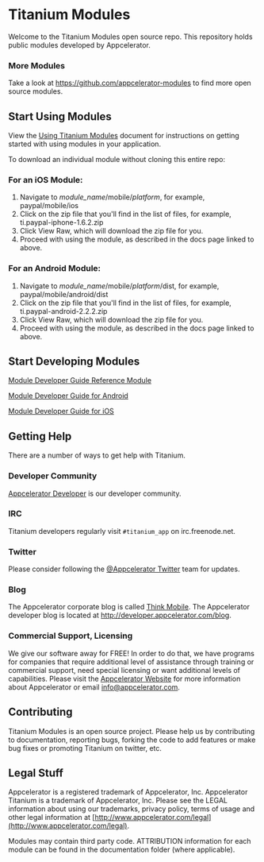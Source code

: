 Titanium Modules
================

Welcome to the Titanium Modules open source repo. This repository holds public modules developed by Appcelerator.

### More Modules

Take a look at <https://github.com/appcelerator-modules> to find more open source modules.

Start Using Modules
-----------

View the [Using Titanium Modules](http://docs.appcelerator.com/titanium/latest/#!/guide/Using_Titanium_Modules) document for instructions on getting
started with using modules in your application.

To download an individual module without cloning this entire repo:

### For an iOS Module:

1. Navigate to *module_name*/mobile/*platform*, for example, paypal/mobile/ios
2. Click on the zip file that you'll find in the list of files, for example, ti.paypal-iphone-1.6.2.zip
3. Click View Raw, which will download the zip file for you.
4. Proceed with using the module, as described in the docs page linked to above.

### For an Android Module:

1. Navigate to *module_name*/mobile/*platform*/dist, for example, paypal/mobile/android/dist
2. Click on the zip file that you'll find in the list of files, for example, ti.paypal-android-2.2.2.zip
3. Click View Raw, which will download the zip file for you.
4. Proceed with using the module, as described in the docs page linked to above.

Start Developing Modules
-----------

[Module Developer Guide Reference Module](https://github.com/appcelerator/titanium_modules/tree/master/moddevguide)

[Module Developer Guide for Android](http://wiki.appcelerator.org/display/guides2/Android+Module+Development+Guide)

[Module Developer Guide for iOS](http://wiki.appcelerator.org/display/guides2/iOS+Module+Development+Guide)

Getting Help
------------

There are a number of ways to get help with Titanium.

### Developer Community 

[Appcelerator Developer](http://developer.appcelerator.com) is our developer community.  

### IRC 

Titanium developers regularly visit `#titanium_app` on irc.freenode.net.

### Twitter

Please consider following the [@Appcelerator Twitter](http://www.twitter.com/appcelerator)
team for updates.

### Blog

The Appcelerator corporate blog is called [Think Mobile](http://thinkmobile.appcelerator.com/blog).
The Appcelerator developer blog is located at <http://developer.appcelerator.com/blog>.

### Commercial Support, Licensing

We give our software away for FREE!  In order to do that, we have programs for 
companies that require additional level of assistance through training or commercial support,
need special licensing or want additional levels of capabilities.  Please visit the
[Appcelerator Website](http://www.appcelerator.com) for more information about Appcelerator or
email [info@appcelerator.com](mailto:info@appcelerator.com).



Contributing
------------

Titanium Modules is an open source project.  Please help us by contributing to documentation,
reporting bugs, forking the code to add features or make bug fixes or promoting 
Titanium on twitter, etc.


Legal Stuff
-----------

Appcelerator is a registered trademark of Appcelerator, Inc.  Appcelerator Titanium is 
a trademark of Appcelerator, Inc.  Please see the LEGAL information about using our trademarks,
privacy policy, terms of usage and other legal information at [http://www.appcelerator.com/legal](http://www.appcelerator.com/legal).

Modules may contain third party code. ATTRIBUTION information for each module can be found in the documentation folder (where applicable).
